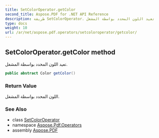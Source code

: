 ```yaml
---
title: SetColorOperator.getColor
second_title: Aspose.PDF for .NET API Reference
description: طريقة SetColorOperator. تعيد اللون المحدد بواسطة المشغل
type: docs
weight: 10
url: /ar/net/aspose.pdf.operators/setcoloroperator/getcolor/
---
```

## SetColorOperator.getColor method

تعيد اللون المحدد بواسطة المشغل.

```csharp
public abstract Color getColor()
```

### Return Value

اللون المحدد بواسطة المشغل.

### See Also

* class [SetColorOperator](../)
* namespace [Aspose.Pdf.Operators](../../../aspose.pdf.operators/)
* assembly [Aspose.PDF](../../../)